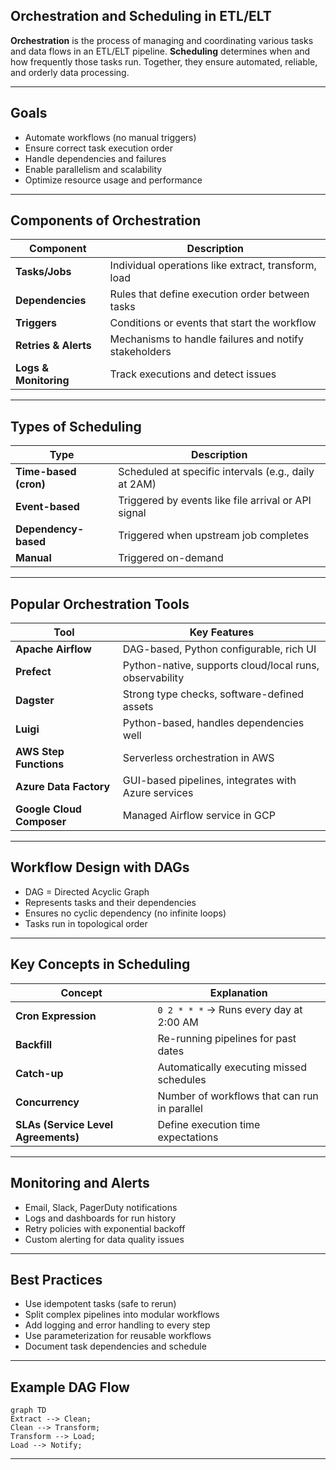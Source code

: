 ## **Orchestration and Scheduling in ETL/ELT**

**Orchestration** is the process of managing and coordinating various tasks and data flows in an ETL/ELT pipeline. **Scheduling** determines when and how frequently those tasks run. Together, they ensure automated, reliable, and orderly data processing.

---

## **Goals**

* Automate workflows (no manual triggers)
* Ensure correct task execution order
* Handle dependencies and failures
* Enable parallelism and scalability
* Optimize resource usage and performance

---

## **Components of Orchestration**

| Component             | Description                                           |
| --------------------- | ----------------------------------------------------- |
| **Tasks/Jobs**        | Individual operations like extract, transform, load   |
| **Dependencies**      | Rules that define execution order between tasks       |
| **Triggers**          | Conditions or events that start the workflow          |
| **Retries & Alerts**  | Mechanisms to handle failures and notify stakeholders |
| **Logs & Monitoring** | Track executions and detect issues                    |

---

## **Types of Scheduling**

| Type                  | Description                                          |
| --------------------- | ---------------------------------------------------- |
| **Time-based (cron)** | Scheduled at specific intervals (e.g., daily at 2AM) |
| **Event-based**       | Triggered by events like file arrival or API signal  |
| **Dependency-based**  | Triggered when upstream job completes                |
| **Manual**            | Triggered on-demand                                  |

---

## **Popular Orchestration Tools**

| Tool                      | Key Features                                            |
| ------------------------- | ------------------------------------------------------- |
| **Apache Airflow**        | DAG-based, Python configurable, rich UI                 |
| **Prefect**               | Python-native, supports cloud/local runs, observability |
| **Dagster**               | Strong type checks, software-defined assets             |
| **Luigi**                 | Python-based, handles dependencies well                 |
| **AWS Step Functions**    | Serverless orchestration in AWS                         |
| **Azure Data Factory**    | GUI-based pipelines, integrates with Azure services     |
| **Google Cloud Composer** | Managed Airflow service in GCP                          |

---

## **Workflow Design with DAGs**

* DAG = Directed Acyclic Graph
* Represents tasks and their dependencies
* Ensures no cyclic dependency (no infinite loops)
* Tasks run in topological order

---

## **Key Concepts in Scheduling**

| Concept                             | Explanation                                  |
| ----------------------------------- | -------------------------------------------- |
| **Cron Expression**                 | `0 2 * * *` → Runs every day at 2:00 AM      |
| **Backfill**                        | Re-running pipelines for past dates          |
| **Catch-up**                        | Automatically executing missed schedules     |
| **Concurrency**                     | Number of workflows that can run in parallel |
| **SLAs (Service Level Agreements)** | Define execution time expectations           |

---

## **Monitoring and Alerts**

* Email, Slack, PagerDuty notifications
* Logs and dashboards for run history
* Retry policies with exponential backoff
* Custom alerting for data quality issues

---

## **Best Practices**

* Use idempotent tasks (safe to rerun)
* Split complex pipelines into modular workflows
* Add logging and error handling to every step
* Use parameterization for reusable workflows
* Document task dependencies and schedule

---

## **Example DAG Flow**

```mermaid
graph TD
Extract --> Clean;
Clean --> Transform;
Transform --> Load;
Load --> Notify;
```

---
